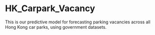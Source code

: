 # HK_Carpark_Vacancy
This is our predictive model for forecasting parking vacancies across all Hong Kong car parks, using government datasets. 
